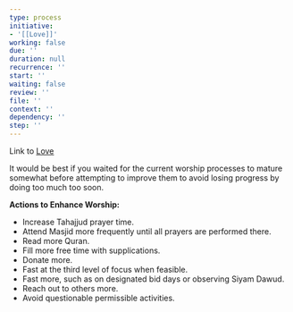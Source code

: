 ```yaml
---
type: process
initiative:
- '[[Love]]'
working: false
due: ''
duration: null
recurrence: ''
start: ''
waiting: false
review: ''
file: ''
context: ''
dependency: ''
step: ''
---
```


Link to [Love](docs/sidebar1/Initiatives/good%20traits/Love.md)

It would be best if you waited for the current worship processes to mature somewhat before attempting to improve them to avoid losing progress by doing too much too soon.

**Actions to Enhance Worship:**

* Increase Tahajjud prayer time.
* Attend Masjid more frequently until all prayers are performed there.
* Read more Quran.
* Fill more free time with supplications.
* Donate more.
* Fast at the third level of focus when feasible.
* Fast more, such as on designated bid days or observing Siyam Dawud.
* Reach out to others more.
* Avoid questionable permissible activities.
